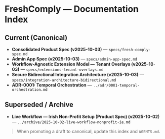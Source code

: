 # FreshComply — Documentation Index

## Current (Canonical)
- **Consolidated Product Spec (v2025-10-03)** — `specs/fresh-comply-spec.md`
- **Admin App Spec (v2025-10-03)** — `specs/admin-app-spec.md`
- **Workflow-Agnostic Extension Model — Tenant Overlays (v2025-10-03)** — `specs/extensions-tenant-overlays.md`
- **Secure Bidirectional Integration Architecture (v2025-10-03)** — `specs/integration-architecture-bidirectional.md`
- **ADR-0001: Temporal Orchestration** — `../adr/0001-temporal-orchestration.md`

## Superseded / Archive
- **Live Workflow — Irish Non-Profit Setup (Product Spec) (v2025-10-02)** — `../archive/2025-10-02-live-workflow-nonprofit-ie.md`

> When promoting a draft to canonical, update this index and `AGENTS.md`.
